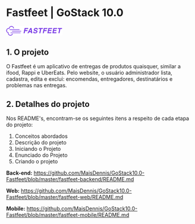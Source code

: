 
# Fastfeet | GoStack 10.0
<img src="https://github.com/MaisDennis/GoStack10.0-Fastfeet/blob/master/fastfeet.png" alt="Fastfeet" width="30%" height="auto" alignSelf="center">

## 1.  O projeto

O Fastfeet é um aplicativo de entregas de produtos quaisquer, similar a ifood, Rappi e UberEats. Pelo website, o usuário administrador lista, cadastra, edita e exclui: encomendas, entregadores, destinatários e problemas nas entregas.

## 2. Detalhes do projeto

Nos README's, encontram-se os seguintes itens a respeito de cada etapa do projeto:

1. Conceitos abordados
2. Descrição do projeto
3. Iniciando o Projeto
4. Enunciado do Projeto
5. Criando o projeto

**Back-end:**
  https://github.com/MaisDennis/GoStack10.0-Fastfeet/blob/master/fastfeet-backend/README.md

**Web:**
 https://github.com/MaisDennis/GoStack10.0-Fastfeet/blob/master/fastfeet-web/README.md

**Mobile:**
  https://github.com/MaisDennis/GoStack10.0-Fastfeet/blob/master/fastfeet-mobile/README.md
